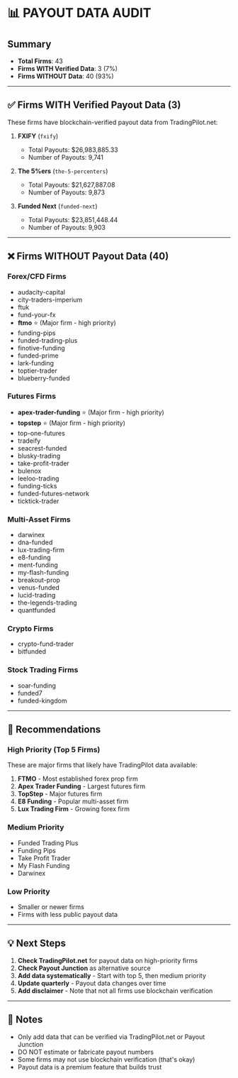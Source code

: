 # 📊 PAYOUT DATA AUDIT

## Summary
- **Total Firms**: 43
- **Firms WITH Verified Data**: 3 (7%)
- **Firms WITHOUT Data**: 40 (93%)

---

## ✅ Firms WITH Verified Payout Data (3)

These firms have blockchain-verified payout data from TradingPilot.net:

1. **FXIFY** (`fxify`)
   - Total Payouts: $26,983,885.33
   - Number of Payouts: 9,741
   
2. **The 5%ers** (`the-5-percenters`)
   - Total Payouts: $21,627,887.08
   - Number of Payouts: 9,873
   
3. **Funded Next** (`funded-next`)
   - Total Payouts: $23,851,448.44
   - Number of Payouts: 9,903

---

## ❌ Firms WITHOUT Payout Data (40)

### Forex/CFD Firms
- audacity-capital
- city-traders-imperium
- ftuk
- fund-your-fx
- **ftmo** ⭐ (Major firm - high priority)
- funding-pips
- funded-trading-plus
- finotive-funding
- funded-prime
- lark-funding
- toptier-trader
- blueberry-funded

### Futures Firms
- **apex-trader-funding** ⭐ (Major firm - high priority)
- **topstep** ⭐ (Major firm - high priority)
- top-one-futures
- tradeify
- seacrest-funded
- blusky-trading
- take-profit-trader
- bulenox
- leeloo-trading
- funding-ticks
- funded-futures-network
- ticktick-trader

### Multi-Asset Firms
- darwinex
- dna-funded
- lux-trading-firm
- e8-funding
- ment-funding
- my-flash-funding
- breakout-prop
- venus-funded
- lucid-trading
- the-legends-trading
- quantfunded

### Crypto Firms
- crypto-fund-trader
- bitfunded

### Stock Trading Firms
- soar-funding
- funded7
- funded-kingdom

---

## 🎯 Recommendations

### High Priority (Top 5 Firms)
These are major firms that likely have TradingPilot data available:

1. **FTMO** - Most established forex prop firm
2. **Apex Trader Funding** - Largest futures firm
3. **TopStep** - Major futures firm
4. **E8 Funding** - Popular multi-asset firm
5. **Lux Trading Firm** - Growing forex firm

### Medium Priority
- Funded Trading Plus
- Funding Pips
- Take Profit Trader
- My Flash Funding
- Darwinex

### Low Priority
- Smaller or newer firms
- Firms with less public payout data

---

## 💡 Next Steps

1. **Check TradingPilot.net** for payout data on high-priority firms
2. **Check Payout Junction** as alternative source
3. **Add data systematically** - Start with top 5, then medium priority
4. **Update quarterly** - Payout data changes over time
5. **Add disclaimer** - Note that not all firms use blockchain verification

---

## 📝 Notes

- Only add data that can be verified via TradingPilot.net or Payout Junction
- DO NOT estimate or fabricate payout numbers
- Some firms may not use blockchain verification (that's okay)
- Payout data is a premium feature that builds trust

